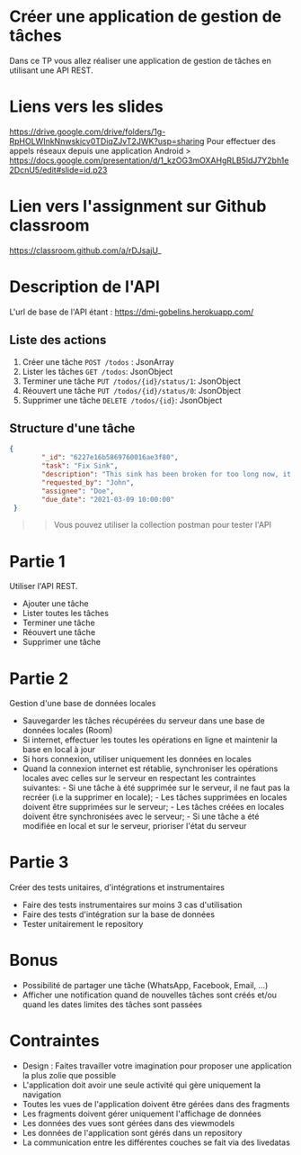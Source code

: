 # Créer une application de gestion de tâches 
Dans ce TP vous allez réaliser une application de gestion de tâches en utilisant une API REST. 

# Liens vers les slides 
https://drive.google.com/drive/folders/1g-RpHOLWInkNnwskicv0TDiqZJvT2JWK?usp=sharing
Pour effectuer des appels réseaux depuis une application Android > https://docs.google.com/presentation/d/1_kzOG3mOXAHgRLB5ldJ7Y2bh1e2DcnU5/edit#slide=id.p23

# Lien vers l'assignment sur Github classroom
https://classroom.github.com/a/rDJsajU_

# Description de l'API
L'url de base de l'API étant : https://dmi-gobelins.herokuapp.com/

## Liste des actions 
1. Créer une tâche `POST /todos` : JsonArray
2. Lister les tâches `GET /todos`: JsonObject
3. Terminer une tâche `PUT /todos/{id}/status/1`: JsonObject
4. Réouvert une tâche `PUT /todos/{id}/status/0`: JsonObject
5. Supprimer une tâche `DELETE /todos/{id}`: JsonObject

## Structure d'une tâche 
```json
{
        "_id": "6227e16b5869760016ae3f80",
        "task": "Fix Sink",
        "description": "This sink has been broken for too long now, it's time to fix it",
        "requested_by": "John",
        "assignee": "Doe",
        "due_date": "2021-03-09 10:00:00"
 }
```
>> Vous pouvez utiliser la collection postman pour tester l'API
# Partie 1
Utiliser l'API REST.
  - Ajouter une tâche
  - Lister toutes les tâches
  - Terminer une tâche
  - Réouvert une tâche
  - Supprimer une tâche

# Partie 2
Gestion d'une base de données locales
- Sauvegarder les tâches récupérées du serveur dans une base de données locales (Room)
- Si internet, effectuer les toutes les opérations en ligne et maintenir la base en local à jour 
- Si hors connexion, utiliser uniquement les données en locales
- Quand la connexion internet est rétablie, synchroniser les opérations locales avec celles sur le serveur en respectant les contraintes suivantes: 
        - Si une tâche à été supprimée sur le serveur, il ne faut pas la recréer (i.e la supprimer en locale); 
        - Les tâches supprimées en locales doivent être supprimées sur le serveur;
        - Les tâches créées en locales doivent être synchronisées avec le serveur;
        - Si une tâche a été modifiée en local et sur le serveur, prioriser l'état du serveur

# Partie 3
Créer des tests unitaires, d'intégrations et instrumentaires
- Faire des tests instrumentaires sur moins 3 cas d'utilisation
- Faire des tests d'intégration sur la base de données
- Tester unitairement le repository

# Bonus
- Possibilité de partager une tâche (WhatsApp, Facebook, Email, ...)
- Afficher une notification quand de nouvelles tâches sont créés et/ou quand les dates limites des tâches sont passées 

# Contraintes
- Design : Faites travailler votre imagination pour proposer une application la plus zolie que possible
- L'application doit avoir une seule activité qui gère uniquement la navigation
- Toutes les vues de l'application doivent être gérées dans des fragments
- Les fragments doivent gérer uniquement l'affichage de données
- Les données des vues sont gérées dans des viewmodels
- Les données de l'application sont gérés dans un repository
- La communication entre les différentes couches se fait via des livedatas
